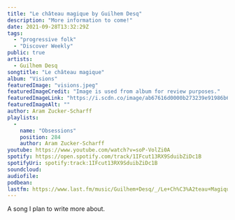 ```yaml
---
title: "Le château magique by Guilhem Desq"
description: "More information to come!"
date: 2021-09-28T13:32:29Z
tags:
  - "progressive folk"
  - "Discover Weekly"
public: true
artists:
  - Guilhem Desq
songtitle: "Le château magique"
album: "Visions"
featuredImage: "visions.jpeg"
featuredImageCredit: "Image is used from album for review purposes."
featuredImageLink: "https://i.scdn.co/image/ab67616d0000b273239e91986b6d36deabfe7912"
featuredImageAlt: ""
author: Aram Zucker-Scharff
playlists:
  -
    name: "Obsessions"
    position: 284
    author: Aram Zucker-Scharff
youtube: https://www.youtube.com/watch?v=soP-VolZi0A
spotify: https://open.spotify.com/track/1IFcut13RX9SduibZiDc1B
spotifyUri: spotify:track:1IFcut13RX9SduibZiDc1B
soundcloud:
audiofile:
podbean:
lastfm: https://www.last.fm/music/Guilhem+Desq/_/Le+Ch%C3%A2teau+Magique
---
```


A song I plan to write more about.
		